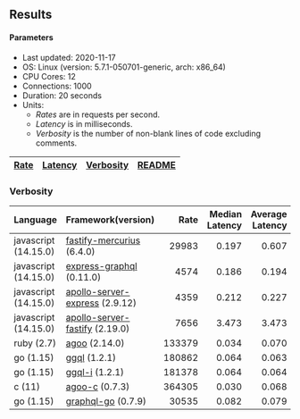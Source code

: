 ## Results

<!-- Result from here -->

#### Parameters
- Last updated: 2020-11-17
- OS: Linux (version: 5.7.1-050701-generic, arch: x86_64)
- CPU Cores: 12
- Connections: 1000
- Duration: 20 seconds
- Units:
  - _Rates_ are in requests per second.
  - _Latency_ is in milliseconds.
  - _Verbosity_ is the number of non-blank lines of code excluding comments.

| [Rate](rates.md) | [Latency](latency.md) | [Verbosity](verbosity.md) | [README](README.md) |
| ---------------- | --------------------- | ------------------------- | ------------------- |

### Verbosity
| Language | Framework(version) | Rate | Median Latency | Average Latency | 90th % | 99th % | Std Dev | Verbosity |
| -------- | ------------------ | ----:| ------------:| ---------------:| ------:| ------:| -------:| ---------:|
| javascript (14.15.0) | [fastify-mercurius](https://github.com/mercurius-js/mercurius) (6.4.0) | 29983 | 0.197 | 0.607 | 1.704 | 1.835 | 0.78 | **78** |
| javascript (14.15.0) | [express-graphql](https://github.com/graphql/express-graphql) (0.11.0) | 4574 | 0.186 | 0.194 | 0.197 | 0.314 | 0.10 | **78** |
| javascript (14.15.0) | [apollo-server-express](https://github.com/apollographql/apollo-server/tree/master/packages/apollo-server-express) (2.9.12) | 4359 | 0.212 | 0.227 | 0.234 | 0.553 | 0.14 | **94** |
| javascript (14.15.0) | [apollo-server-fastify](https://github.com/apollographql/apollo-server/tree/master/packages/apollo-server-fastify) (2.19.0) | 7656 | 3.473 | 3.473 | 4.784 | 5.014 | 1.10 | **95** |
| ruby (2.7) | [agoo](github.com/ohler55/agoo) (2.14.0) | 133379 | 0.034 | 0.070 | 0.167 | 0.306 | 0.09 | **105** |
| go (1.15) | [ggql](https://github.com/uhn/ggql) (1.2.1) | 180862 | 0.064 | 0.063 | 0.070 | 0.084 | 0.02 | **176** |
| go (1.15) | [ggql-i](https://github.com/uhn/ggql) (1.2.1) | 181378 | 0.064 | 0.064 | 0.069 | 0.080 | 0.02 | **253** |
| c (11) | [agoo-c](github.com/ohler55/agoo-c) (0.7.3) | 364305 | 0.030 | 0.068 | 0.179 | 0.192 | 0.09 | **320** |
| go (1.15) | [graphql-go](https://github.com/graphql-go/graphql) (0.7.9) | 30535 | 0.082 | 0.079 | 0.090 | 0.115 | 0.03 | **378** |
<!-- Result till here -->
